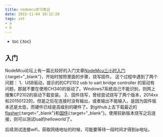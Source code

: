 ```yaml
---
title: nodemcu学习笔记
date: 2015-11-04 10:12:28
tags: iot
- a
- b
---
```


* toc 
{:toc}

## 入门
NodeMcu论坛上有一篇比较好的入门文章[NodeMcu三小时入门](http://bbs.nodemcu.com/t/nodemcu/104){:target="_blank"}，开始时按照里面的步骤，烧写固件。
这个过程中遇到了两个问题：
1、USB驱动，提示的的CP2102 usb to uart bridge controller 的驱动有问题，那就不要在使用CH340的驱动了。Windows7系统自己不能识别，则网上搜集CP2102的驱动下载安装。
2、固件烧写，曾经尝试烧写了两个版本，2014xx和20150122的，但是之后在连接时没有输出，或者输出不能输入，是因为固件版本还是太低，而硬件已经是高级别的硬件了。到github上去下载最近的[flasher](https://github.com/nodemcu/nodemcu-flasher){:target="_blank"}和[固件](https://github.com/nodemcu/nodemcu-firmware){:target="_blank"}。使用较新版本烧写之后连接，则可以测试lua的helloworld了。

后续测试连接wifi，获取网络地址的时候，可能要等待一段时间才得到ip地址。
